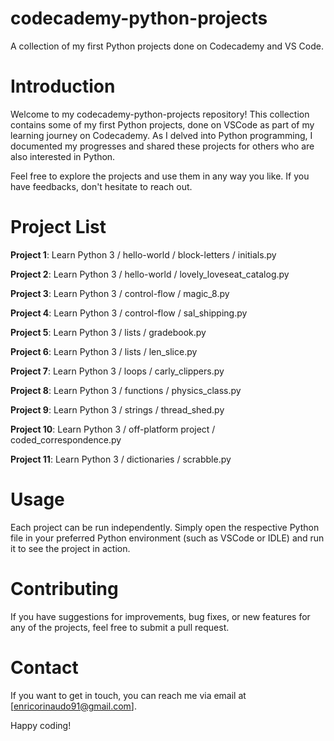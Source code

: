 # codecademy-python-projects
A collection of my first Python projects done on Codecademy and VS Code.

# Introduction
Welcome to my codecademy-python-projects repository! This collection contains some of my first Python projects, done on VSCode as part of my learning journey on Codecademy. As I delved into Python programming, I documented my progresses and shared these projects for others who are also interested in Python.

Feel free to explore the projects and use them in any way you like. If you have feedbacks, don't hesitate to reach out.

# Project List
**Project 1**: Learn Python 3 / hello-world / block-letters / initials.py

**Project 2**: Learn Python 3 / hello-world / lovely_loveseat_catalog.py

**Project 3**: Learn Python 3 / control-flow / magic_8.py

**Project 4**: Learn Python 3 / control-flow / sal_shipping.py

**Project 5**: Learn Python 3 / lists / gradebook.py

**Project 6**: Learn Python 3 / lists / len_slice.py

**Project 7**: Learn Python 3 / loops / carly_clippers.py

**Project 8**: Learn Python 3 / functions / physics_class.py

**Project 9**: Learn Python 3 / strings / thread_shed.py

**Project 10**: Learn Python 3 / off-platform project / coded_correspondence.py

**Project 11**: Learn Python 3 / dictionaries / scrabble.py

# Usage
Each project can be run independently. Simply open the respective Python file in your preferred Python environment (such as VSCode or IDLE) and run it to see the project in action.

# Contributing
If you have suggestions for improvements, bug fixes, or new features for any of the projects, feel free to submit a pull request.

# Contact
If you want to get in touch, you can reach me via email at [enricorinaudo91@gmail.com].

Happy coding!

